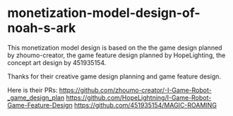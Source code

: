 # monetization-model-design-of-noah-s-ark
This monetization model design is based on the the game design planned by zhoumo-creator, the game feature design planned by HopeLighting, the concept art design by 451935154.

Thanks for their creative game design planning and game feature design.

Here is their PRs: https://github.com/zhoumo-creator/-I-Game-Robot-_game_design_plan 
https://github.com/HopeLightning/I-Game-Robot-Game-Feature-Design 
https://github.com/451935154/MAGIC-ROAMING

